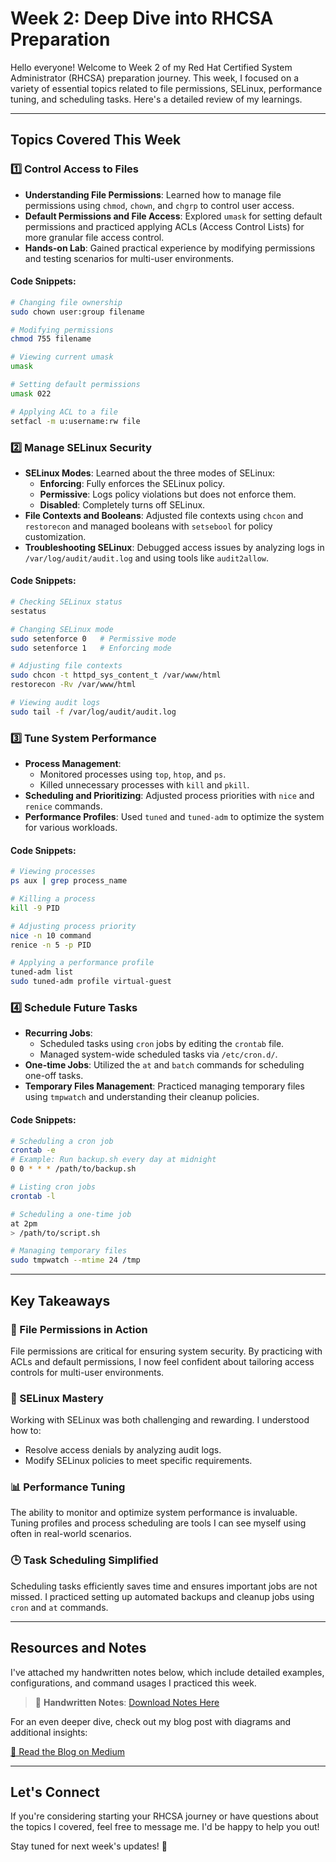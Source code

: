 # Week 2: Deep Dive into RHCSA Preparation

Hello everyone! Welcome to Week 2 of my Red Hat Certified System Administrator (RHCSA) preparation journey. This week, I focused on a variety of essential topics related to file permissions, SELinux, performance tuning, and scheduling tasks. Here's a detailed review of my learnings.

---

## Topics Covered This Week

### 1️⃣ **Control Access to Files**
- **Understanding File Permissions**: Learned how to manage file permissions using `chmod`, `chown`, and `chgrp` to control user access.
- **Default Permissions and File Access**: Explored `umask` for setting default permissions and practiced applying ACLs (Access Control Lists) for more granular file access control.
- **Hands-on Lab**: Gained practical experience by modifying permissions and testing scenarios for multi-user environments.

#### Code Snippets:
```bash
# Changing file ownership
sudo chown user:group filename

# Modifying permissions
chmod 755 filename

# Viewing current umask
umask

# Setting default permissions
umask 022

# Applying ACL to a file
setfacl -m u:username:rw file
```

### 2️⃣ **Manage SELinux Security**
- **SELinux Modes**: Learned about the three modes of SELinux:
  - **Enforcing**: Fully enforces the SELinux policy.
  - **Permissive**: Logs policy violations but does not enforce them.
  - **Disabled**: Completely turns off SELinux.
- **File Contexts and Booleans**: Adjusted file contexts using `chcon` and `restorecon` and managed booleans with `setsebool` for policy customization.
- **Troubleshooting SELinux**: Debugged access issues by analyzing logs in `/var/log/audit/audit.log` and using tools like `audit2allow`.

#### Code Snippets:
```bash
# Checking SELinux status
sestatus

# Changing SELinux mode
sudo setenforce 0   # Permissive mode
sudo setenforce 1   # Enforcing mode

# Adjusting file contexts
sudo chcon -t httpd_sys_content_t /var/www/html
restorecon -Rv /var/www/html

# Viewing audit logs
sudo tail -f /var/log/audit/audit.log
```

### 3️⃣ **Tune System Performance**
- **Process Management**:
  - Monitored processes using `top`, `htop`, and `ps`.
  - Killed unnecessary processes with `kill` and `pkill`.
- **Scheduling and Prioritizing**: Adjusted process priorities with `nice` and `renice` commands.
- **Performance Profiles**: Used `tuned` and `tuned-adm` to optimize the system for various workloads.

#### Code Snippets:
```bash
# Viewing processes
ps aux | grep process_name

# Killing a process
kill -9 PID

# Adjusting process priority
nice -n 10 command
renice -n 5 -p PID

# Applying a performance profile
tuned-adm list
sudo tuned-adm profile virtual-guest
```

### 4️⃣ **Schedule Future Tasks**
- **Recurring Jobs**:
  - Scheduled tasks using `cron` jobs by editing the `crontab` file.
  - Managed system-wide scheduled tasks via `/etc/cron.d/`.
- **One-time Jobs**: Utilized the `at` and `batch` commands for scheduling one-off tasks.
- **Temporary Files Management**: Practiced managing temporary files using `tmpwatch` and understanding their cleanup policies.

#### Code Snippets:
```bash
# Scheduling a cron job
crontab -e
# Example: Run backup.sh every day at midnight
0 0 * * * /path/to/backup.sh

# Listing cron jobs
crontab -l

# Scheduling a one-time job
at 2pm
> /path/to/script.sh

# Managing temporary files
sudo tmpwatch --mtime 24 /tmp
```

---

## Key Takeaways

### 🔑 File Permissions in Action
File permissions are critical for ensuring system security. By practicing with ACLs and default permissions, I now feel confident about tailoring access controls for multi-user environments.

### 🔐 SELinux Mastery
Working with SELinux was both challenging and rewarding. I understood how to:
- Resolve access denials by analyzing audit logs.
- Modify SELinux policies to meet specific requirements.

### 📊 Performance Tuning
The ability to monitor and optimize system performance is invaluable. Tuning profiles and process scheduling are tools I can see myself using often in real-world scenarios.

### 🕒 Task Scheduling Simplified
Scheduling tasks efficiently saves time and ensures important jobs are not missed. I practiced setting up automated backups and cleanup jobs using `cron` and `at` commands.

---

## Resources and Notes
I've attached my handwritten notes below, which include detailed examples, configurations, and command usages I practiced this week.

> 📝 **Handwritten Notes**: [Download Notes Here](https://www.linkedin.com/posts/vedantdomadiya_week2-rhcsa-linux-vedantdomaidya-activity-7273670223394676736-uulc?utm_source=share&utm_medium=member_desktop)

For an even deeper dive, check out my blog post with diagrams and additional insights:

[📖 Read the Blog on Medium](https://medium.com/@VedantDomadiya/week-2-deep-dive-into-rhcsa-preparation-a10517ae42e4)

---

## Let's Connect
If you're considering starting your RHCSA journey or have questions about the topics I covered, feel free to message me. I'd be happy to help you out!

Stay tuned for next week's updates! 🚀
